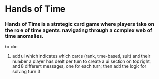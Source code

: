 # Hands of Time
### Hands of Time is a strategic card game where players take on the role of time agents, navigating through a complex web of time anomalies.
 
to-do:
1. add ui which indicates which cards (rank, time-based, suit) and their number a player has dealt per turn
to create a ui section on top right, and 8 different messages, one for each turn;
then add the logic for solving turn 3